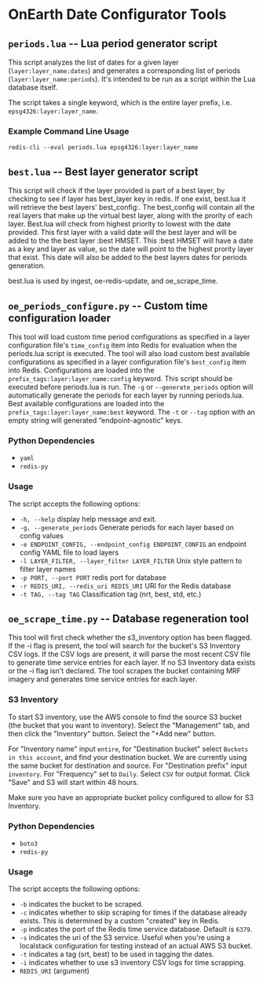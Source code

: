 # OnEarth Date Configurator Tools

## `periods.lua` -- Lua period generator script

This script analyzes the list of dates for a given layer (`layer:layer_name:dates`) and generates a corresponding list of periods
(`layer:layer_name:periods`). It's intended to be run as a script within the Lua database itself.

The script takes a single keyword, which is the entire layer prefix, i.e. `epsg4326:layer:layer_name`.

### Example Command Line Usage

`redis-cli --eval periods.lua epsg4326:layer:layer_name`

## `best.lua` -- Best layer generator script

This script will check if the layer provided is part of a best layer, by checking to see if layer has best_layer key in redis. If one exist, best.lua it will retrieve the best layers' best_config:. The best_config will contain all the real layers that make up the virtual best layer, along with the prority of each layer. Best.lua will check from highest priority to lowest with the date provided. This first layer with a valid date will the best layer and will be added to the the best layer :best HMSET. This :best HMSET will have a date as a key and layer as value, so the date will point to the highest prority layer that exist. This date will also be added to the best layers dates for periods generation.   

best.lua is used by ingest, oe-redis-update, and oe_scrape_time. 

## `oe_periods_configure.py` -- Custom time configuration loader

This tool will load custom time period configurations as specified in a layer configuration file's `time_config` item into Redis for evaluation when the periods.lua script is executed. The tool will also load custom best available configurations as specified in a layer configuration file's `best_config` item into Redis.
Configurations are loaded into the `prefix_tags:layer:layer_name:config` keyword. This script should be executed before periods.lua is run.
The `-g` or `--generate_periods` option will automatically generate the periods for each layer by running periods.lua.
Best available configurations are loaded into the `prefix_tags:layer:layer_name:best` keyword. The `-t` or `--tag` option with an empty string will generated “endpoint-agnostic” keys. 

### Python Dependencies

- `yaml`
- `redis-py`

### Usage

The script accepts the following options:

- `-h, --help` display help message and exit.
- `-g, --generate_periods` Generate periods for each layer based on config values
- `-e ENDPOINT_CONFIG, --endpoint_config ENDPOINT_CONFIG` an endpoint config YAML file to load layers
- `-l LAYER_FILTER, --layer_filter LAYER_FILTER` Unix style pattern to filter layer names
- `-p PORT, --port PORT` redis port for database
- `-r REDIS_URI, --redis_uri REDIS_URI` URI for the Redis database
- `-t TAG, --tag TAG` Classification tag (nrt, best, std, etc.)

## `oe_scrape_time.py` -- Database regeneration tool

This tool will first check whether the s3_inventory option has been flagged. If the -i flag is present, the tool will search for the bucket's S3 Inventory CSV logs. If the CSV logs are present, it will parse the most recent CSV file to generate time service entries for each layer. If no S3 Inventory data exists or the -i flag isn't declared. The tool scrapes the bucket containing MRF imagery and generates time service entries for each layer.

### S3 Inventory

To start S3 inventory, use the AWS console to find the source S3 bucket (the bucket that you want to inventory). Select the "Management" tab, and then click the "Inventory" button. Select the "+Add new" button.

For "Inventory name" input `entire`, for "Destination bucket" select `Buckets in this account`, and find your destination bucket. We are currently using the same bucket for destination and source. For "Destination prefix" input `inventory`. For "Frequency" set to `Daily`. Select `CSV` for output format. Click "Save" and S3 will start within 48 hours.

Make sure you have an appropriate bucket policy configured to allow for S3 Inventory.

### Python Dependencies

- `boto3`
- `redis-py`

### Usage

The script accepts the following options:

- `-b` indicates the bucket to be scraped.
- `-c` indicates whether to skip scraping for times if the database already exists. This is determined by a custom "created" key in Redis. 
- `-p` indicates the port of the Redis time service database. Default is `6379`.
- `-s` indicates the uri of the S3 service. Useful when you're using a localstack configuration for testing instead of an actual AWS S3 bucket.
- `-t` indicates a tag (srt, best) to be used in tagging the dates.
- `-i` indicates whether to use s3 inventory CSV logs for time scrapping.
- `REDIS_URI` (argument)

